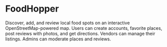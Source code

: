 # FoodHopper
Discover, add, and review local food spots on an interactive OpenStreetMap-powered map. Users can create accounts, favorite places, post reviews with photos, and get directions. Vendors can manage their listings. Admins can moderate places and reviews.
